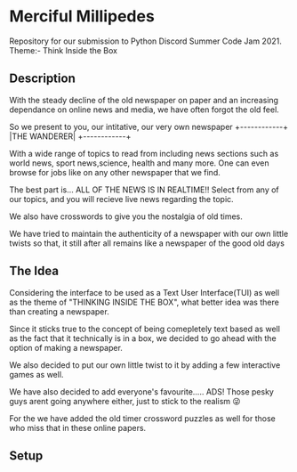 # Merciful Millipedes

Repository for our submission to Python Discord Summer Code Jam 2021. Theme:- Think Inside the Box

## Description
With the steady decline of the old newspaper on paper and an increasing dependance on online
news and media, we have often forgot the old feel.

So we present to you, our intitative, our very own newspaper
                    +------------+
                    |THE WANDERER|
                    +------------+

With a wide range of topics to read from including news sections such as world news, sport news,science, health and many more. One can even browse for jobs like on any other newspaper that we find.

The best part is... ALL OF THE NEWS IS IN REALTIME!! Select from any of our topics, and you will recieve live news regarding the topic.

We also have crosswords to give you the nostalgia of old times.

We have tried to maintain the authenticity of a newspaper with our own little twists so that, it still after all remains like a newspaper of the good old days

## The Idea
Considering the interface to be used as a Text User Interface(TUI) as well as the theme of "THINKING INSIDE THE BOX", what better idea was there than creating a newspaper.

Since it sticks true to the concept of being comepletely text based as well as the fact that it technically is in a box, we decided to go ahead with the option of making a newspaper. 

We also decided to put our own little twist to it by adding a few interactive games as well.

We have also decided to add everyone's favourite..... ADS! Those pesky guys arent going anywhere 
either, just to stick to the realism 😜

For the we have added the old timer crossword puzzles as well for those who miss that in these online papers.

## Setup

